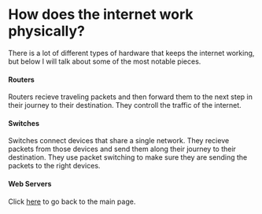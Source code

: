 # How does the internet work physically?
There is a lot of different types of hardware that keeps the internet working, but below I will talk about some of the most notable pieces.
#### Routers
Routers recieve traveling packets and then forward them to the next step in their journey to their destination. They controll the traffic of the internet.  
  
#### Switches
Switches connect devices that share a single network. They recieve packets from those devices and send them along their journey to their destination. They use packet switching to make sure they are sending the packets to the right devices.  
  
#### Web Servers
  
Click [here](README.md) to go back to the main page.
